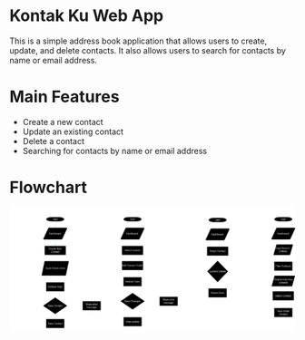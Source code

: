 # Kontak Ku Web App
This is a simple address book application that allows users to create, update, and delete contacts. It also allows users to search for contacts by name or email address.

# Main Features
 - Create a new contact
 - Update an existing contact
 - Delete a contact
 - Searching for contacts by name or email address

# Flowchart
 ![Flowchart](/assets/images/flowchat-kontak-ku.png) 